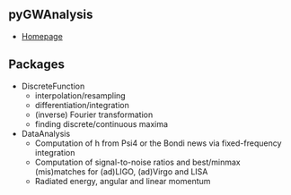 ## pyGWAnalysis

- [Homepage](https://bitbucket.org/einsteintoolkit/pygwanalysis/src/master/)

## Packages

- DiscreteFunction
	- interpolation/resampling
	- differentiation/integration 
	- (inverse) Fourier transformation 
	- finding discrete/continuous maxima
- DataAnalysis
	- Computation of h from Psi4 or the Bondi news via fixed-frequency integration
	- Computation of signal-to-noise ratios and best/minmax (mis)matches for (ad)LIGO, (ad)Virgo and LISA
	- Radiated energy, angular and linear momentum